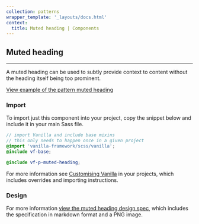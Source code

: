 ```yaml
---
collection: patterns
wrapper_template: '_layouts/docs.html'
context:
  title: Muted heading | Components
---
```


## Muted heading

<hr>

A muted heading can be used to subtly provide context to content without the heading itself being too prominent.

<div class="embedded-example"><a href="/docs/examples/patterns/headings/muted/" class="js-example">
View example of the pattern muted heading
</a></div>

### Import

To import just this component into your project, copy the snippet below and include it in your main Sass file.

```scss
// import Vanilla and include base mixins
// this only needs to happen once in a given project
@import 'vanilla-framework/scss/vanilla';
@include vf-base;

@include vf-p-muted-heading;
```

For more information see [Customising Vanilla](/docs/customising-vanilla/) in your projects, which includes overrides and importing instructions.

### Design

For more information [view the muted heading design spec](https://github.com/ubuntudesign/vanilla-design/tree/master/Muted%20heading), which includes the specification in markdown format and a PNG image.
